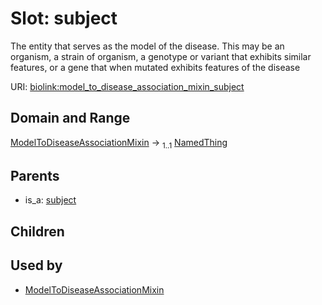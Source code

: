 
# Slot: subject


The entity that serves as the model of the disease. This may be an organism, a strain of organism, a genotype or variant that exhibits similar features, or a gene that when mutated exhibits features of the disease

URI: [biolink:model_to_disease_association_mixin_subject](https://w3id.org/biolink/vocab/model_to_disease_association_mixin_subject)


## Domain and Range

[ModelToDiseaseAssociationMixin](ModelToDiseaseAssociationMixin.md) &#8594;  <sub>1..1</sub> [NamedThing](NamedThing.md)

## Parents

 *  is_a: [subject](subject.md)

## Children


## Used by

 * [ModelToDiseaseAssociationMixin](ModelToDiseaseAssociationMixin.md)

